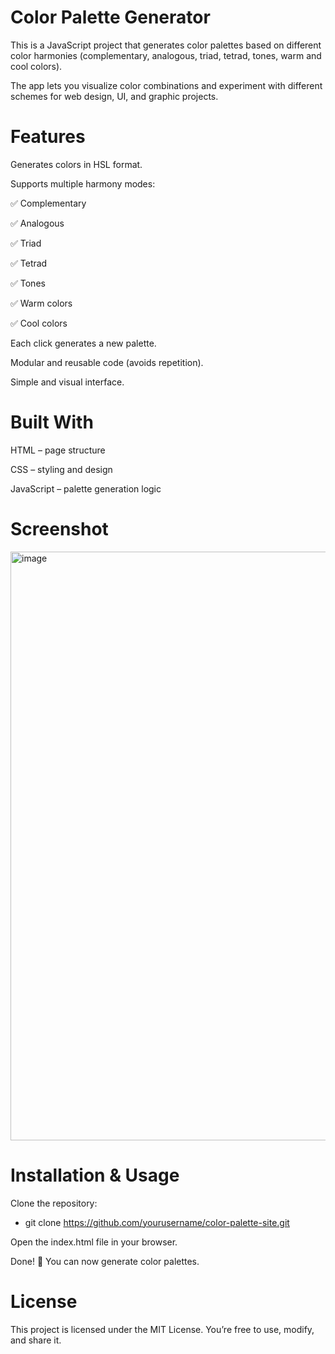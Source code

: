# Color Palette Generator

This is a JavaScript project that generates color palettes based on different color harmonies (complementary, analogous, triad, tetrad, tones, warm and cool colors).

The app lets you visualize color combinations and experiment with different schemes for web design, UI, and graphic projects.

# Features

Generates colors in HSL format.

Supports multiple harmony modes:

   ✅ Complementary

   ✅ Analogous

   ✅ Triad

   ✅ Tetrad

   ✅ Tones

   ✅ Warm colors

   ✅ Cool colors

Each click generates a new palette.

Modular and reusable code (avoids repetition).

Simple and visual interface.

# Built With

HTML – page structure

CSS – styling and design

JavaScript – palette generation logic

# Screenshot

<img width="1917" height="942" alt="image" src="https://github.com/user-attachments/assets/4e9c36d3-3ce7-4361-b296-ea3d7877001c" />

# Installation & Usage

Clone the repository:

  - git clone https://github.com/yourusername/color-palette-site.git

Open the index.html file in your browser.

Done! 🎉 You can now generate color palettes.

# License

This project is licensed under the MIT License.
You’re free to use, modify, and share it.
